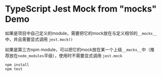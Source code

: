 TypeScript Jest Mock from "__mocks__" Demo
===========================

如果是项目中自己定义的module，需要把它的mock放在与定义相邻的`__mocks__`中，并且需要显式调用 `jest.mock()`

如果是第三方npm module，可以把它的mock放在某一个上级`__mocks__`中（推荐放在`node_modules`平级），使用时不需要显式调用 `jest.mock`

```
npm install
npm test
```
